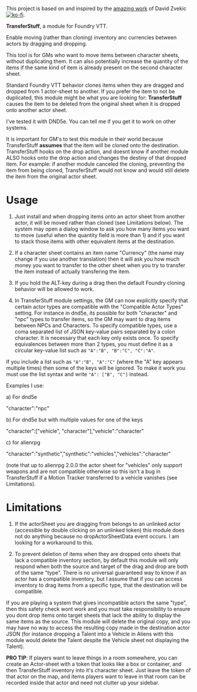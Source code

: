This project is based on and inspired by the [amazing work](https://github.com/David-Zvekic/DragTransfer) of David Zvekic [![ko-fi](https://ko-fi.com/img/githubbutton_sm.svg)](https://ko-fi.com/davidzvekic).

**TransferStuff**, a module for Foundry VTT.

Enable moving (rather than cloning) inventory anc currencies between actors by dragging and dropping.

This tool is for GMs who want to move items between character sheets, without duplicating them. It can also potentially increase the quantity of the items if the same kind of item is already present on the second character sheet.

Standard Foundry VTT behavior clones items when they are dragged and dropped from 1 actor-sheet to another. If you prefer the item to not be duplicated, this module might be what you are looking for: **TransferStuff** causes the item to be deleted from the original sheet when it is dropped onto another actor sheet.

I've tested it with DND5e. You can tell me if you get it to work on other systems.

It is important for GM's to test this module in their world because TransferStuff **assumes** that the item will be cloned onto the destination. TransferStuff hooks on the drop action, and doesnt know if another module ALSO hooks onto the drop action and changes the destiny of that dropped item. For example: if another module canceled the cloning, preventing the item from being cloned, TransferStuff would not know and would still delete the item from the original actor sheet.

# Usage

1. Just install and when dropping items onto an actor sheet from another actor, it will be moved rather than cloned (see Limitations below). The system may open a dialog window to ask you how many items you want to move (useful when the quantity field is more than 1) and if you want to stack those items with other equivalent items at the destination.

2. If a character sheet contains an item name "Currency" (the name may change if you use another translation) then it will ask you how much money you want to transfer to the other sheet when you try to transfer the item instead of actually transfering the item.

3. If you hold the ALT-key during a drag then the default Foundry cloning behavior will be allowed to work.

4. In TransferStuff module settings, the GM can now explicitly specify that certain actor types are compatible with the "Compatible Actor Types" setting. For instance in dnd5e, its possible for both "character" and "npc" types to transfer items, so the GM may want to drag items between NPCs and Characters. To specify compatible types, use a coma separated list of JSON key-value pairs separated by a colon character. It is necessary that each key only exists once. To specify equivalences between more than 2 types, you must define it as a circular key-value list such as `"A":"B", "B":"C", "C":"A"`.

If you include a list such as `"A":"B", "A":"C"` (where the "A" key appears multiple times) then some of the keys will be ignored. To make it work you must use the list syntax and write `"A": ["B", "C"]` instead.

Examples I use:

a) For dnd5e

  "character":"npc"

b) For dnd5e but with multiple values for one of the keys

  "character":["vehicle", "character"],"vehicle":"character"

c) for alienrpg

  "character":"synthetic","synthetic":"vehicles","vehicles":"character"
  
(note that up to alienrpg 2.0.0 the actor sheet for "vehicles" only support weapons and are not compatible otherwise so this isn't a bug in TransferStuff if a Motion Tracker transferred to a vehicle vanishes (see Limitations).


# Limitations

1) If the actorSheet you are dragging from belongs to an unlinked actor (accessible by double clicking on an unlinked token) this module does not do anything because no dropActorSheetData event occurs. I am looking for a workaround to this.

2) To prevent deletion of items when they are dropped onto sheets that lack a compatible inventory section, by default this module will only respond when both the source and target of the drag and drop are both of the same "type". There is no universal guaranteed way to know if an actor has a compatible inventory, but I assume that if you can access inventory to drag items from a specific type, that the destination will be compatible.

If you are playing a system that gives incompatible actors the same "type", then this safety check wont work and you must take responsibility to ensure you dont drop items onto target sheets that lack the ability to display the same items as the source. This module will delete the original copy, and you may have no way to access the resulting copy made in the destination actor JSON (for instance dropping a Talent into a Vehicle in Aliens with this module would delete the Talent despite the Vehicle sheet not displaying the Talent).

**PRO TIP**: If players want to leave things in a room somewhere, you can create an Actor-sheet with a token that looks like a box or container, and then TransferStuff inventory into it's character sheet. Just leave the token of that actor on the map, and items players want to leave in that room can be recorded inside that actor and need not clutter up your sidebar.
